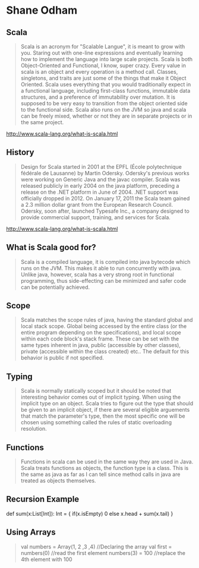 Shane Odham
============

Scala
------

>Scala is an acronym for "Scalable Langue", it is meant to grow with you. Staring out with one-line expressions and eventually learning how to implement the language into large scale projects.
>Scala is both Object-Oriented and Functional, I know, super crazy. Every value in scala is an object and every operation is a method call. Classes, singletons, and traits are just some of the things that make it Object Oriented.
>Scala uses everything that you would traditionally expect in a functional language, including first-class functions, immutable data structures, and a preference of immutability over mutation. It is supposed to be very easy to transition from the object oriented side to the functional side.
>Scala also runs on the JVM so java and scala can be freely mixed, whether or not they are in separate projects or in the same project.

>

http://www.scala-lang.org/what-is-scala.html

History
--------

>Design for Scala started in 2001 at the EPFL (École polytechnique fédérale de Lausanne) by Martin Odersky. Odersky's previous works were working on Generic Java and the javac compiler.
>Scala was released publicly in early 2004 on the java platform, preceding a release on the .NET platform in June of 2004. .NET support was officially dropped in 2012.
>On January 17, 2011 the Scala team gained a 2.3 million dollar grant from the European Research Council. Odersky, soon after, launched Typesafe Inc., a company designed to provide commercial support, training, and services for Scala.

>

http://www.scala-lang.org/what-is-scala.html

What is Scala good for?
-------------------------

>Scala is a compiled language, it is compiled into java bytecode which runs on the JVM. This makes it able to run concurrently with java.
>Unlike java, however, scala has a very strong root in functional programming, thus side-effecting can be minimized and safer code can be potentially achieved.

Scope
--------
>Scala matches the scope rules of java, having the standard global and local stack scope. Global being accessed by the entire class (or the entire program depending on the specifications), and local scope within each code block's stack frame. These can be set with the same types inherent in java, public (accessible by other classes), private (accessible within the class created) etc.. The default for this behavior is public if not specified.

Typing
---------
>Scala is normally statically scoped but it should be noted that interesting behavior comes out of implicit typing. When using the implicit type on an object. Scala tries to figure out the type that should be given to an implicit object, if there are several eligible arguements that match the parameter's type, then the most specific one will be chosen using something called the rules of static overloading resolution.

Functions
-----------
>Functions in scala can be used in the same way they are used in Java. Scala treats functions as objects, the function type is a class. This is the same as java as far as I can tell since method calls in java are treated as objects themselves.

Recursion Example
-------------------
>
def sum(x:List[Int]): Int = {
	if(x.isEmpty) 0
	else x.head + sum(x.tail)
}

Using Arrays
--------------
>val numbers = Array(1, 2 ,3 ,4)     //Declaring the array
>val first = numbers(0)				//read the first element
>numbers(3) = 100					//replace the 4th element with 100



